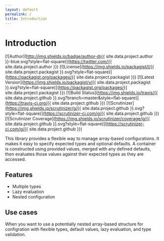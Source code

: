 ```yaml
---
layout: default
permalink: /
title: Introduction
---
```


Introduction
============

[![Author](http://img.shields.io/badge/author-@{{ site.data.project.author }}-blue.svg?style=flat-square)](https://twitter.com/{{ site.data.project.author }})
[![License](https://img.shields.io/packagist/l/{{ site.data.project.packagist }}.svg?style=flat-square)](https://packagist.org/packages/{{ site.data.project.packagist }})
[![Latest Version](https://img.shields.io/packagist/v/{{ site.data.project.packagist }}.svg?style=flat-square)](https://packagist.org/packages/{{ site.data.project.packagist }})
[![Build Status](https://img.shields.io/travis/{{ site.data.project.github }}.svg?branch=master&style=flat-square)](https://travis-ci.org/{{ site.data.project.github }})
[![Scrutinizer](https://img.shields.io/scrutinizer/g/{{ site.data.project.github }}.svg?style=flat-square)](https://scrutinizer-ci.com/g/{{ site.data.project.github }})
[![Scrutinizer Coverage](https://img.shields.io/scrutinizer/coverage/g/{{ site.data.project.github }}.svg?style=flat-square)](https://scrutinizer-ci.com/g/{{ site.data.project.github }})

This library provides a flexible way to manage array-based configurations.
It makes it easy to specify expected types and optional defaults. A container
is constructed using provided values, merged with any defined defaults, then
evaluates those values against their expected types as they are accessed.

## Features

- Multiple types
- Lazy evaluation
- Nested configuration

## Use cases

When you want to use a potentially nested array-based structure for configration with flexible types,
default values, lazy evaluation, and type validation.
